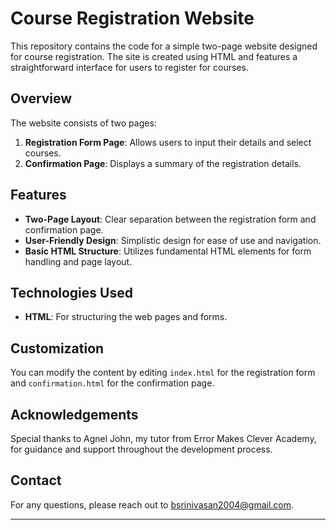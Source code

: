 # Course Registration Website

This repository contains the code for a simple two-page website designed for course registration. The site is created using HTML and features a straightforward interface for users to register for courses.

## Overview

The website consists of two pages:
1. **Registration Form Page**: Allows users to input their details and select courses.
2. **Confirmation Page**: Displays a summary of the registration details.

## Features

- **Two-Page Layout**: Clear separation between the registration form and confirmation page.
- **User-Friendly Design**: Simplistic design for ease of use and navigation.
- **Basic HTML Structure**: Utilizes fundamental HTML elements for form handling and page layout.

## Technologies Used

- **HTML**: For structuring the web pages and forms.

## Customization

You can modify the content by editing `index.html` for the registration form and `confirmation.html` for the confirmation page.

## Acknowledgements

Special thanks to Agnel John, my tutor from Error Makes Clever Academy, for guidance and support throughout the development process.

## Contact

For any questions, please reach out to [bsrinivasan2004@gmail.com](mailto:bsrinivasan2004@gmail.com).

---
